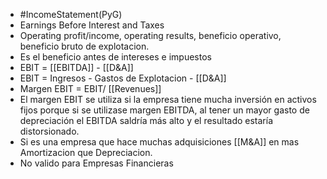 - #IncomeStatement(PyG)
- Earnings Before Interest and Taxes
- Operating profit/income, operating results, beneficio operativo, beneficio bruto de explotacion.
- Es el beneficio antes de intereses e impuestos
- EBIT = [[EBITDA]] - [[D&A]]
- EBIT = Ingresos - Gastos de Explotacion - [[D&A]]
- Margen EBIT = EBIT/ [[Revenues]]
- El margen EBIT se utiliza si la empresa tiene mucha inversión en activos fijos porque si se utilizase margen EBITDA, al tener un mayor gasto de depreciación el EBITDA saldría más alto y el resultado estaría distorsionado.
- Si es una empresa que hace muchas adquisiciones [[M&A]] en mas Amortizacion que Depreciacion.
- No valido para Empresas Financieras